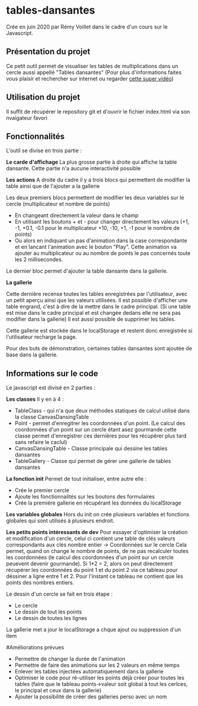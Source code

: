# tables-dansantes

Crée en juin 2020 par Rémy Voillet dans le cadre d'un cours sur le Javascript.

## Présentation du projet

Ce petit outil permet de visualiser les tables de multiplications dans un cercle aussi appellé "Tables dansantes"
(Pour plus d'informations faites vous plaisir et rechercher sur internet ou regarder [cette super vidéo](https://www.youtube.com/watch?v=-X49VQgi86E))

## Utilisation du projet

Il suffit de récupérer le repository git et d'ouvrir le fichier index.html via son nvaigateur favori

## Fonctionnalités

L'outil se divise en trois partie : 

**Le carde d'affichage**
La plus grosse partie à droite qui affiche la table dansante. Cette partie n'a aucune interactivité possible


**Les actions**
A droite du cadre il y a trois blocs qui permettent de modifier la table ainsi que de l'ajouter a la gallerie

Les deux premiers blocs permettent de modifier les deux variables sur le cercle (multiplicateur et nombre de points)
- En changeant directement la valeur dans le champ
- En utilisant les boutons + et - pour changer directement les valeurs (+1, -1, +0.1, -0.1 pour le multiplicateur +10, -10, +1, -1 pour le nombre de points)
- Ou alors en indiquant un pas d'animation dans la case correspondante et en lancant l'animation avec le bouton "Play". Cette animation va ajouter au multiplicateur ou au nombre de points le pas concernés toute les 2 millisecondes.

Le dernier bloc permet d'ajouter la table dansante dans la gallerie.

**La gallerie**

Cette dernière recense toutes les tables enregistrées par l'utilisateur, avec un petit aperçu ainsi que les valeurs utilisées.
Il est possible d'afficher une table engrand, c'est à dire de la mettre dans le cadre principal. (Si une table est mise dans le cadre principal et est changée dedans elle ne sera pas modifier dans la gallerie)
Il est aussi possible de supprimer les tables.

Cette gallerie est stockée dans le localStorage et restent donc enregistrée si l'utilisateur recharge la page.

Pour des buts de démonstration, certaines tables dansantes sont ajoutée de base dans la gallerie.

## Informations sur le code

Le javascript est divisé en 2 parties :

**Les classes**
Il y en à 4 :
- TableClass - qui n'a que deux méthodes statiques de calcul utilisé dans la classe CanvasDansingTable
- Point - permet d'enregitrer les coordonnées d'un point. (Le calcul des coordonnées d'un point sur un cercle étant asez gourmande cette classe permet d'enregistrer ces dernières pour les récupérer plus tard sans refaire le caclul)
- CanvasDansingTable - Classe principale qui dessine les tables dansantes
- TableGallery - Classe qui permet de gérer une gallerie de tables dansantes

**La fonction init**
Permet de tout initialiser, entre autre elle :
- Crée le premier cercle
- Ajoute les fonctionnalités sur les boutons des formulaires
- Crée la première gallerie en récupérant les données du localStorage

**Les variables globales**
Hors du init on crée plusieurs variables et fonctions globales qui sont utilisés à plusieurs endroit.

**Les petits points intéressants de dev**
Pour essayer d'optimiser la création et modification d'un cercle, celui ci contient une table de clés valeurs correspondants aux clés nombre entier -> Coordonnées sur le cercle
Cela permet, quand on change le nombre de points, de ne pas recalculer toutes les coordonnées (le calcul des coordonnées d'un point sur un cercle peuevent devenir gourmande).
Si 1*2 = 2, alors on peut directement récupérer les coordonnées du point 1 et du point 2 via ce tableau pour déssiner a ligne entre 1 et 2.
Pour l'instant ce tableau ne contient que les points des nombres entiers.

Le dessin d'un cercle se fait en trois étape :
- Le cercle 
- Le dessin de tout les points
- Le dessin de toutes les lignes

La gallerie met a jour le localStorage a chque ajout ou suppression d'un item

#Améliorations prévues

- Permettre de changer la durée de l'animation
- Permettre de faire des animations sur les 2 valeurs en même temps
- Enlever les tables injectées automatiquement dans la gallerie 
- Optimiser le code pour ré-utiliser les points déjà créer pour toutes les tables (faire que le tableau points->valeur soit global à tout les cerlces, le principal et ceux dans la gallerie)
- Ajouter la possibilité de créer des galleries perso avec un nom
